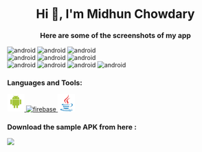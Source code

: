 <h1 align="center">Hi 👋, I'm Midhun Chowdary</h1>
<h3 align="center">Here are some of the screenshots of my app</h3>

<div class="row">
  <div class="column">
    <img src="https://user-images.githubusercontent.com/118649386/202890399-46d990f5-f90b-45bf-a0cb-200db2cf8435.png" alt="android" width="240" height="450">
    <img src="https://user-images.githubusercontent.com/118649386/202890482-8733dacc-c844-47ec-925c-d8160b4eb836.png" alt="android" width="240" height="450">
    <img src="https://user-images.githubusercontent.com/118649386/202890498-664826af-111f-496d-b75a-a0dbc1370795.png" alt="android" width="240" height="450">
  </div>
  <div class="column">
    <img src="https://user-images.githubusercontent.com/118649386/202890545-33c3c6e0-6acb-4960-84a0-5409a4f8ee7a.png" alt="android" width="240" height="450">
    <img src="https://user-images.githubusercontent.com/118649386/202890568-0141d60c-f616-45fb-9230-a445337931e1.png" alt="android" width="240" height="450">
    <img src="https://user-images.githubusercontent.com/118649386/202890576-e91b5d80-79c3-44cd-bdfb-c8db73cf2a9e.png" alt="android" width="240" height="450">
  </div>
  <div class="column">
    <img src="https://user-images.githubusercontent.com/118649386/202890625-255b7a72-5c09-463b-80e4-b36f9c8f2fd1.png" alt="android" width="240" height="450">
    <img src="https://user-images.githubusercontent.com/118649386/202890647-a5f80420-46e3-41df-bb0d-ca04c51c953a.png" alt="android" width="240" height="450">
    <img src="https://user-images.githubusercontent.com/118649386/202890587-e5a7b5ed-7da9-43d2-8806-363d828ad5fc.png" alt="android" width="240" height="450">
    <img src="https://user-images.githubusercontent.com/118649386/202890513-db99cc9b-2375-4b5c-9954-3cf8c292b820.png" alt="android" width="240" height="450">
  </div>
</div>

<h3 align="left">Languages and Tools:</h3>
<p align="left"> <a href="https://developer.android.com" target="_blank" rel="noreferrer"> <img src="https://raw.githubusercontent.com/devicons/devicon/master/icons/android/android-original-wordmark.svg" alt="android" width="40" height="40"/> </a> <a href="https://firebase.google.com/" target="_blank" rel="noreferrer"> <img src="https://www.vectorlogo.zone/logos/firebase/firebase-icon.svg" alt="firebase" width="40" height="40"/> </a> <a href="https://www.java.com" target="_blank" rel="noreferrer"> <img src="https://raw.githubusercontent.com/devicons/devicon/master/icons/java/java-original.svg" alt="java" width="40" height="40"/> </a> </p>

<h3 align="left"> Download the sample APK from here : </h3>
<a  href="https://github.com/SinguMidhun/gamersfield/files/10049510/appv8.zip">
<img src = "https://user-images.githubusercontent.com/118649386/202900028-bf7b708e-a376-4b50-8411-ef216cbb4060.png"></img>
</a>

